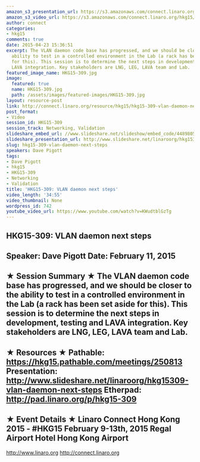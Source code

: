 ```yaml
---
amazon_s3_presentation_url: https://s3.amazonaws.com/connect.linaro.org/hkg15/Videos/02-11-Wednesday/HKG15-309.pdf
amazon_s3_video_url: https://s3.amazonaws.com/connect.linaro.org/hkg15/Videos/02-11-Wednesday/HKG15-309+VLAN+daemon+next+steps.mp4
author: connect
categories:
- hkg15
comments: true
date: 2015-04-23 15:36:51
excerpt: The VLAN daemon code base has progressed, and we should be closer to the
  ability to test in a controlled environment in the Lab (a rack has been set aside
  for this). This session is to determine the next steps in development, testing and
  LAVA integration. Key stakeholders are LNG, LEG, LAVA team and Lab.
featured_image_name: HKG15-309.jpg
image:
  featured: true
  name: HKG15-309.jpg
  path: /assets/images/featured-images/HKG15-309.jpg
layout: resource-post
link: http://connect.linaro.org/resource/hkg15/hkg15-309-vlan-daemon-next-steps/
post_format:
- Video
session_id: HKG15-309
session_track: Networking, Validation
slideshare_embed_url: //www.slideshare.net/slideshow/embed_code/44898055
slideshare_presentation_url: http://www.slideshare.net/linaroorg/hkg15309-vlan-daemon-next-steps
slug: hkg15-309-vlan-daemon-next-steps
speakers: Dave Pigott
tags:
- Dave Pigott
- hkg15
- HKG15-309
- Networking
- Validation
title: 'HKG15-309: VLAN daemon next steps'
video_length: '34:55'
video_thumbnail: None
wordpress_id: 742
youtube_video_url: https://www.youtube.com/watch?v=KWudtblGzTg
---
```


HKG15-309: VLAN daemon next steps 
--------------------------------------------------- 
Speaker: Dave Pigott 
Date: February 11, 2015 
--------------------------------------------------- 
★ Session Summary ★ 
The VLAN daemon code base has progressed, and we should be closer to the ability to test in a controlled environment in the Lab (a rack has been set aside for this). This session is to determine the next steps in development, testing and LAVA integration. Key stakeholders are LNG, LEG, LAVA team and Lab. 
-------------------------------------------------- 
★ Resources ★ 
Pathable: https://hkg15.pathable.com/meetings/250813 
Presentation:  http://www.slideshare.net/linaroorg/hkg15309-vlan-daemon-next-steps
Etherpad: http://pad.linaro.org/p/hkg15-309 
--------------------------------------------------- 
★ Event Details ★ 
Linaro Connect Hong Kong 2015 - #HKG15 
February 9-13th, 2015 
Regal Airport Hotel Hong Kong Airport 
--------------------------------------------------- 
http://www.linaro.org 
http://connect.linaro.org